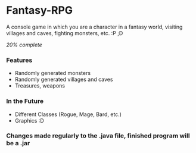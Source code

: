 # Fantasy-RPG

A console game in which you are a character in a fantasy world, visiting villages and caves, fighting monsters, etc.   :P ;D

_20% complete_

### Features

- Randomly generated monsters
- Randomly generated villages and caves
- Treasures, weapons

### In the Future

- Different Classes (Rogue, Mage, Bard, etc.)
- Graphics :D

### Changes made regularly to the .java file, finished program will be a .jar
